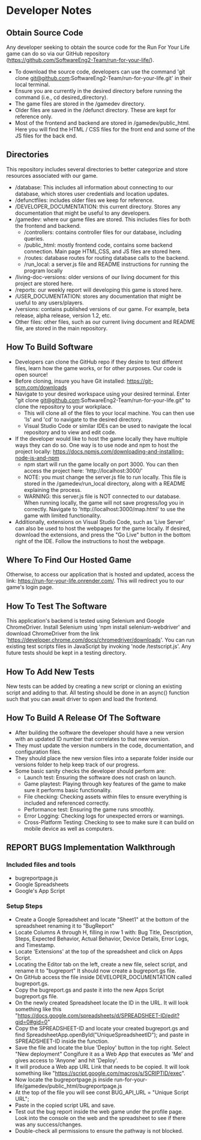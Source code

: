 # Developer Notes

## Obtain Source Code
Any developer seeking to obtain the source code for the Run For Your Life game can do so via our GitHub repository (https://github.com/SoftwareEng2-Team/run-for-your-life/).
- To download the source code, developers can use the command 'git clone git@github.com:SoftwareEng2-Team/run-for-your-life.git' in their local terminal.
- Ensure you are currently in the desired directory before running the command (i.e., cd desired_directory).
- The game files are stored in the /gamedev directory.
- Older files are saved in the /defunct directory. These are kept for reference only.
- Most of the frontend and backend are stored in /gamedev/public_html. Here you will find the HTML / CSS files for the front end and some of the JS files for the back end.

## Directories
This repository includes several directories to better categorize and store resources associated with our game.
- /database: This includes all information about connecting to our database, which stores user credentials and location updates.
- /defunctfiles: includes older files we keep for reference.
- /DEVELOPER_DOCUMENTATION: this current directory. Stores any documentation that might be useful to any developers.
- /gamedev: where our game files are stored. This includes files for both the frontend and backend. 
  - /controllers: contains controller files for our database, including queries.
  - /public_html: mostly frontend code, contains some backend connection. Main page HTML,CSS, and JS files are stored here.
  - /routes: database routes for routing database calls to the backend. 
  - /run_local: a server.js file and README instructions for running the program locally
- /living-doc-versions: older versions of our living document for this project are stored here.
- /reports: our weekly report will developing this game is stored here.
- /USER_DOCUMENTATION: stores any documentation that might be useful to any users/players. 
- /versions: contains published versions of our game. For example, beta release, alpha release, version 1.2, etc. 
- Other files: other files, such as our current living document and README file, are stored in the main repository.

## How To Build Software
- Developers can clone the GitHub repo if they desire to test different files, learn how the game works, or for other purposes. Our code is open source!
- Before cloning, insure you have Git installed: https://git-scm.com/downloads
- Navigate to your desired workspace using your desired terminal. Enter "git clone git@github.com:SoftwareEng2-Team/run-for-your-life.git" to clone the repository to your workplace.
  - This will clone all of the files to your local machine. You can then use 'ls' and 'cd' to navigate to the desired directory.
  - Visual Studio Code or similar IDEs can be used to navigate the local repository and to view and edit code.
- If the developer would like to host the game locally they have multiple ways they can do so. One way is to use node and npm to host the project locally: https://docs.npmjs.com/downloading-and-installing-node-js-and-npm
  - npm start will run the game locally on port 3000. You can then access the project here: 'http://localhost:3000/'
  - NOTE: you must change the server.js file to run locally. This file is stored in the /gamedev/run_local directory, along with a README explaining the process.
  - WARNING: this server.js file is NOT connected to our database. When running locally, the game will not save progress/log you in correctly. Navigate to 'http://localhost:3000/map.html' to use the game with limited functionality.
- Additionally, extensions on Visual Studio Code, such as 'Live Server' can also be used to host the webpages for the game locally. If desired, download the extensions, and press the "Go Live" button in the bottom right of the IDE. Follow the instructions to host the webpage. 

## Where To Find Our Hosted Game
Otherwise, to access our application that is hosted and updated, access the link: https://run-for-your-life.onrender.com/. This will redirect you to our game's login page. 

## How To Test The Software
This application's backend is tested using Selenium and Google ChromeDriver. Install Selenium using 'npm install selenium-webdriver' and download ChromeDriver from the link 'https://developer.chrome.com/docs/chromedriver/downloads'. You can run existing test scripts files in JavaScript by invoking 'node <path to testscript>/testscript.js'. Any future tests should be kept in a testing directory. 

## How To Add New Tests
New tests can be added by creating a new script or cloning an existing script and adding to that. All testing should be done in an async() function such that you can await driver to open and load the frontend. 

## How To Build A Release Of The Software
- After building the software the developer should have a new version with an updated ID number that correlates to that new version.
- They must update the version numbers in the code, documentation, and configuration files.
- They should place the new version files into a separate folder inside our versions folder to help keep track of our progress.
- Some basic sanity checks the developer should perform are:
  - Launch test: Ensuring the software does not crash on launch.
  - Game playtest: Playing through key features of the game to make sure it performs basic functionality.
  - File checking: Checking assets within files to ensure everything is included and referenced correctly.
  - Performance test: Ensuring the game runs smoothly.
  - Error Logging: Checking logs for unexpected errors or warnings.
  - Cross-Platform Testing: Checking to see to make sure it can build on mobile device as well as computers.

## REPORT BUGS Implementation Walkthrough
### Included files and tools
- bugreportpage.js
- Google Spreadsheets
- Google's App Script

### Setup Steps
- Create a Google Spreadsheet and locate "Sheet1" at the bottom of the spreadsheet renaming it to "BugReport"
- Locate Columns A through H, filling in row 1 with: Bug Title, Description, Steps, Expected Behavior, Actual Behavior, Device Details, Error Logs, and Timestamp.
- Locate 'Extensions' at the top of the spreadsheet and click on Apps Script.
- Locating the Editor tab on the left, create a new file, select script, and rename it to "bugreport" It should now create a bugreport.gs file.
- On GitHub access the file inside DEVELOPER_DOCUMENTATION called bugreport.gs.
- Copy the bugreport.gs and paste it into the new Apps Script bugreport.gs file.
- On the newly created Spreadsheet locate the ID in the URL. It will look something like this "https://docs.google.com/spreadsheets/d/SPREADSHEET-ID/edit?gid=0#gid=0"
- Copy the SPREADSHEET-ID and locate your created bugreport.gs and find SpreadsheetApp.openById("UniqueSpreadsheetID"); and paste in SPREADSHEET-ID inside the function.
- Save the file and locate the blue 'Deploy' button in the top right. Select "New deployment" Congifure it as a Web App that executes as 'Me' and gives access to 'Anyone' and hit 'Deploy'.
- It will produce a Web app URL Link that needs to be copied. It will look something like "https://script.google.com/macros/s/SCRIPTID/exec".
- Now locate the bugreportpage.js inside run-for-your-life/gamedev/public_html/bugreportpage.js
- At the top of the file you will see const BUG_API_URL = "Unique Script URL";
- Paste in the copied script URL and save.
- Test out the bug report inside the web game under the profile page. Look into the console on the web and the spreadsheet to see if there was any success/changes.
- Double-check all permissions to ensure the pathway is not blocked.
